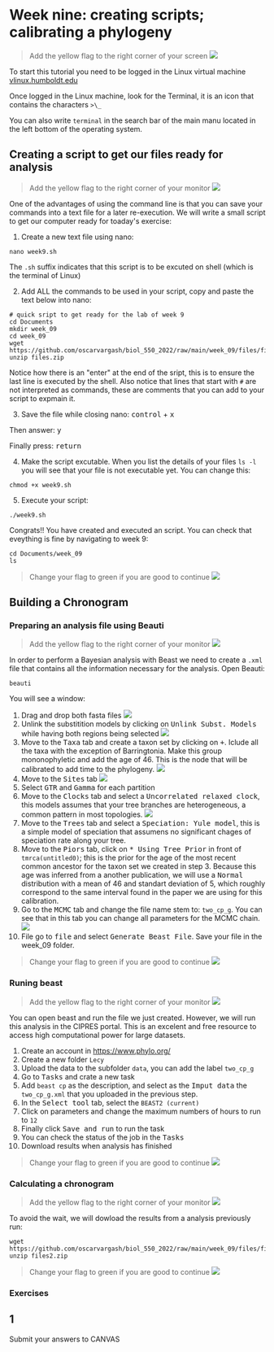 # Week nine: creating scripts; calibrating a phylogeny

> Add the yellow flag to the right corner of your screen ![](img/yellow.jpeg)

To start this tutorial you need to be logged in the Linux virtual machine
[vlinux.humboldt.edu](https://vlinux.humboldt.edu/)

Once logged in the Linux machine, look for the Terminal, it is an icon that contains the characters `>\_`

You can also write `terminal` in the search bar of the main manu located in the left bottom of the operating system.

## Creating a script to get our files ready for analysis

> Add the yellow flag to the right corner of your monitor ![](img/yellow.jpeg)

One of the advantages of using the command line is that you can save your commands into a text file for a later re-execution. We will write a small script to get our computer ready for toaday's exercise:

1. Create a new text file using nano:
```
nano week9.sh
```
The `.sh` suffix indicates that this script is to be excuted on shell (which is the terminal of Linux)

2. Add ALL the commands to be used in your script, copy and paste the text below into nano:

```
# quick sript to get ready for the lab of week 9
cd Documents
mkdir week_09
cd week_09
wget https://github.com/oscarvargash/biol_550_2022/raw/main/week_09/files/files.zip
unzip files.zip

```
Notice how there is an "enter" at the end of the sript, this is to ensure the last line is executed by the shell. Also notice that lines that start with `#` are not interpreted as commands, these are comments that you can add to your script to expmain it.

3. Save the file while closing nano:
<kbd>control</kbd> + <kbd>x</kbd>

Then answer:
<kbd>y</kbd>

Finally press:
<kbd>return</kbd>

4. Make the script excutable. When you list the details of your files `ls -l` you will see that your file is not executable yet. You can change this:

```
chmod +x week9.sh
```

5. Execute your script:
```
./week9.sh
```

Congrats!! You have created and executed an script. You can check that eveything is fine by navigating to week 9:

```
cd Documents/week_09
ls
```

> Change your flag to green if you are good to continue ![](img/green.jpeg)

## Building a Chronogram

### Preparing an analysis file using Beauti

> Add the yellow flag to the right corner of your monitor ![](img/yellow.jpeg)

In order to perform a Bayesian analysis with Beast we need to create a `.xml` file that contains all the information necessary for the analysis. Open Beauti:

```
beauti
```

You will see a window:

1. Drag and drop both fasta files
![](img/beauti.png)
2. Unlink the substitition models by clicking on <kbd>Unlink Subst. Models</kbd> while having both regions being selected
![](img/partition.png)
3. Move to the <kbd>Taxa</kbd> tab and create a taxon set by clicking on <kbd>+</kbd>. Iclude all the taxa with the exception of Barringtonia. Make this group mononophyletic and add the age of 46. This is the node that will be calibrated to add time to the phylogeny.
![](img/taxa.png)
4. Move to the <kbd>Sites</kbd> tab
![](img/model.png)
5. Select <kbd>GTR</kbd> and <kbd>Gamma</kbd> for each partition
6. Move to the <kbd>Clocks</kbd> tab and select a <kbd>Uncorrelated relaxed clock</kbd>, this models assumes that your tree branches are heterogeneous, a common pattern in most topologies.
![](img/clock.png)
7. Move to the <kbd>Trees</kbd> tab and select a <kbd>Speciation: Yule model</kbd>, this is a simple model of speciation that assumens no significant chages of speciation rate along your tree.
8. Move to the <kbd>Piors</kbd> tab, click on <kbd>* Using Tree Prior</kbd> in front of `tmrca(untitled0)`; this is the prior for the age of the most recent common ancestor for the taxon set we created in step 3. Because this age was inferred from a another publication, we will use a <kbd>Normal</kbd> distribution with a mean of 46 and standart deviation of 5, which roughly correspond to the same interval found in the paper we are using for this calibration.
9. Go to the <kbd>MCMC</kbd> tab and change the file name stem to: `two_cp_g`. You can see that in this tab you can change all parameters for the MCMC chain.
![](img/prior.png)
10. File go to <kbd>file</kbd> and select <kbd>Generate Beast File</kbd>. Save your file in the week_09 folder.

> Change your flag to green if you are good to continue ![](img/green.jpeg)

### Runing beast

> Add the yellow flag to the right corner of your monitor ![](img/yellow.jpeg)

You can open beast and run the file we just created. However, we will run this analysis in the CIPRES portal. This is an excelent and free resource to access high computational power for large datasets.

1. Create an account in https://www.phylo.org/
2. Create a new folder `Lecy`
3. Upload the data to the subfolder `data`, you can add the label `two_cp_g`
4. Go to <kbd>Tasks</kbd> and crate a new task
5. Add `beast cp` as the description, and select as the <kbd>Imput data</kbd> the `two_cp_g.xml` that you uploaded in the previous step.
6. In the <kbd>Select tool</kbd> tab, select the `BEAST2 (current)`
7. Click on parameters and change the maximum numbers of hours to run to `12`
8. Finally click <kbd>Save and run</kbd> to run the task 
9. You can check the status of the job in the <kbd>Tasks</kbd>
10. Download results when analysis has finished

> Change your flag to green if you are good to continue ![](img/green.jpeg)

### Calculating a chronogram

> Add the yellow flag to the right corner of your monitor ![](img/yellow.jpeg)

To avoid the wait, we will dowload the results from a analysis previously run:

```
wget https://github.com/oscarvargash/biol_550_2022/raw/main/week_09/files/files2.zip
unzip files2.zip
```



> Change your flag to green if you are good to continue ![](img/green.jpeg)







### Exercises

## 1



Submit your answers to CANVAS

